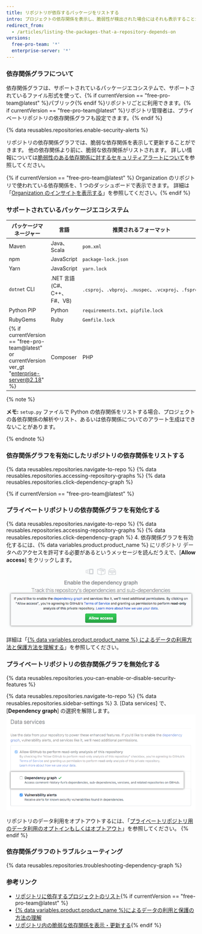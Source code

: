 ```yaml
---
title: リポジトリが依存するパッケージをリストする
intro: プロジェクトの依存関係を表示し、脆弱性が検出された場合にはそれも表示することができます。
redirect_from:
  - /articles/listing-the-packages-that-a-repository-depends-on
versions:
  free-pro-team: '*'
  enterprise-server: '*'
---
```


### 依存関係グラフについて

依存関係グラフは、サポートされているパッケージエコシステムで、サポートされているファイル形式を使って、{% if currentVersion == "free-pro-team@latest" %}パブリック{% endif %}リポジトリごとに利用できます。{% if currentVersion == "free-pro-team@latest" %}リポジトリ管理者は、プライベートリポジトリの依存関係グラフも設定できます。{% endif %}

{% data reusables.repositories.enable-security-alerts %}

リポジトリの依存関係グラフでは、脆弱な依存関係を表示して更新することができます。 他の依存関係より前に、脆弱な依存関係がリストされます。 詳しい情報については[脆弱性のある依存関係に対するセキュリティアラートについて](/articles/about-security-alerts-for-vulnerable-dependencies)を参照してください。

{% if currentVersion == "free-pro-team@latest" %}
Organization のリポジトリで使われている依存関係を、1 つのダッシュボードで表示できます。 詳細は「[Organization のインサイトを表示する](/articles/viewing-insights-for-your-organization#viewing-organization-dependency-insights)」を参照してください。{% endif %}

### サポートされているパッケージエコシステム

| パッケージマネージャー  | 言語                     | 推奨されるフォーマット                                        | サポートされているフォーマット                                                      |
| ------------ | ---------------------- | -------------------------------------------------- | -------------------------------------------------------------------- |
| Maven        | Java、Scala             | `pom.xml`                                          | `pom.xml`                                                            |
| npm          | JavaScript             | `package-lock.json`                                | `package-lock.json`、`package.json`                                   |
| Yarn         | JavaScript             | `yarn.lock`                                        | `package.json`、`yarn.lock`                                           |
| `dotnet` CLI | .NET 言語 (C#、C++、F#、VB) | `.csproj`、`.vbproj`、`.nuspec`、`.vcxproj`、`.fsproj` | `.csproj`、`.vbproj`、`.nuspec`、`.vcxproj`、`.fsproj`、`packages.config` |
| Python PIP   | Python                 | `requirements.txt`、`pipfile.lock`                  | `requirements.txt`、`pipfile.lock`、`setup.py`*                        |
| RubyGems     | Ruby                   | `Gemfile.lock`                                     | `Gemfile.lock`、`Gemfile`、`*.gemspec`                                 |
{% if currentVersion == "free-pro-team@latest" or currentVersion ver_gt "enterprise-server@2.18" %}| Composer             | PHP           | `composer.lock` | `composer.json`、`composer.lock` |{% endif %}

{% note %}

**メモ:** `setup.py` ファイルで Python の依存関係をリストする場合、プロジェクトの各依存関係の解析やリスト、あるいは依存関係についてのアラート生成はできないことがあります。

{% endnote %}

### 依存関係グラフを有効にしたリポジトリの依存関係をリストする

{% data reusables.repositories.navigate-to-repo %}
{% data reusables.repositories.accessing-repository-graphs %}
{% data reusables.repositories.click-dependency-graph %}

{% if currentVersion == "free-pro-team@latest" %}
### プライベートリポジトリの依存関係グラフを有効化する

{% data reusables.repositories.navigate-to-repo %}
{% data reusables.repositories.accessing-repository-graphs %}
{% data reusables.repositories.click-dependency-graph %}
4. 依存関係グラフを有効化するには、{% data variables.product.product_name %} にリポジトリ データへのアクセスを許可する必要があるというメッセージを読んだうえで、[**Allow access**] をクリックします。 ![リポジトリ データへのアクセスを許可して依存関係グラフを有効化するボタン](/assets/images/help/repository/dependency-graph-allow-access-button.png)

詳細は「[{% data variables.product.product_name %} によるデータの利用方法と保護方法を理解する](/categories/understanding-how-github-uses-and-protects-your-data)」を参照してください。

### プライベートリポジトリの依存関係グラフを無効化する

{% data reusables.repositories.you-can-enable-or-disable-security-features %}

{% data reusables.repositories.navigate-to-repo %}
{% data reusables.repositories.sidebar-settings %}
3. [Data services] で、[**Dependency graph**] の選択を解除します。 ![依存グラフを無効化するチェックボックス](/assets/images/help/repository/private-repo-data-use-dependency-graph-disabled.png)

リポジトリのデータ利用をオプトアウトするには、「[プライベートリポジトリ用のデータ利用のオプトインもしくはオプトアウト](/articles/opting-into-or-out-of-data-use-for-your-private-repository)」を参照してください。
{% endif %}

### 依存関係グラフのトラブルシューティング

{% data reusables.repositories.troubleshooting-dependency-graph %}

### 参考リンク

- [リポジトリに依存するプロジェクトのリスト](/articles/listing-the-projects-that-depend-on-a-repository){% if currentVersion == "free-pro-team@latest" %}
- [{% data variables.product.product_name %}によるデータの利用と保護の方法の理解](/categories/understanding-how-github-uses-and-protects-your-data)
- [リポジトリ内の脆弱な依存関係を表示・更新する](/articles/viewing-and-updating-vulnerable-dependencies-in-your-repository){% endif %}
